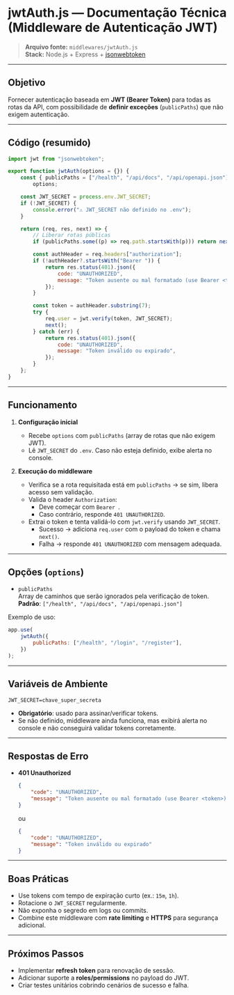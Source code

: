 # jwtAuth.js — Documentação Técnica (Middleware de Autenticação JWT)

> **Arquivo fonte:** `middlewares/jwtAuth.js`  
> **Stack:** Node.js + Express + [jsonwebtoken](https://www.npmjs.com/package/jsonwebtoken)

---

## Objetivo

Fornecer autenticação baseada em **JWT (Bearer Token)** para todas as rotas da API, com possibilidade de **definir exceções** (`publicPaths`) que não exigem autenticação.

---

## Código (resumido)

```js
import jwt from "jsonwebtoken";

export function jwtAuth(options = {}) {
    const { publicPaths = ["/health", "/api/docs", "/api/openapi.json"] } =
        options;

    const JWT_SECRET = process.env.JWT_SECRET;
    if (!JWT_SECRET) {
        console.error("⚠️ JWT_SECRET não definido no .env");
    }

    return (req, res, next) => {
        // Liberar rotas públicas
        if (publicPaths.some((p) => req.path.startsWith(p))) return next();

        const authHeader = req.headers["authorization"];
        if (!authHeader?.startsWith("Bearer ")) {
            return res.status(401).json({
                code: "UNAUTHORIZED",
                message: "Token ausente ou mal formatado (use Bearer <token>)",
            });
        }

        const token = authHeader.substring(7);
        try {
            req.user = jwt.verify(token, JWT_SECRET);
            next();
        } catch (err) {
            return res.status(401).json({
                code: "UNAUTHORIZED",
                message: "Token inválido ou expirado",
            });
        }
    };
}
```

---

## Funcionamento

1. **Configuração inicial**
   - Recebe `options` com `publicPaths` (array de rotas que não exigem JWT).
   - Lê `JWT_SECRET` do `.env`. Caso não esteja definido, exibe alerta no console.

2. **Execução do middleware**
   - Verifica se a rota requisitada está em `publicPaths` → se sim, libera acesso sem validação.
   - Valida o header `Authorization`:
     - Deve começar com `Bearer `.
     - Caso contrário, responde `401 UNAUTHORIZED`.
   - Extrai o token e tenta validá-lo com `jwt.verify` usando `JWT_SECRET`.
     - Sucesso → adiciona `req.user` com o payload do token e chama `next()`.
     - Falha → responde `401 UNAUTHORIZED` com mensagem adequada.

---

## Opções (`options`)

- `publicPaths`  
  Array de caminhos que serão ignorados pela verificação de token.  
  **Padrão**: `["/health", "/api/docs", "/api/openapi.json"]`

Exemplo de uso:

```js
app.use(
    jwtAuth({
        publicPaths: ["/health", "/login", "/register"],
    })
);
```

---

## Variáveis de Ambiente

```dotenv
JWT_SECRET=chave_super_secreta
```

- **Obrigatório**: usado para assinar/verificar tokens.  
- Se não definido, middleware ainda funciona, mas exibirá alerta no console e não conseguirá validar tokens corretamente.

---

## Respostas de Erro

- **401 Unauthorized**
  ```json
  {
      "code": "UNAUTHORIZED",
      "message": "Token ausente ou mal formatado (use Bearer <token>)"
  }
  ```

  ou

  ```json
  {
      "code": "UNAUTHORIZED",
      "message": "Token inválido ou expirado"
  }
  ```

---

## Boas Práticas

- Use tokens com tempo de expiração curto (ex.: `15m`, `1h`).  
- Rotacione o `JWT_SECRET` regularmente.  
- Não exponha o segredo em logs ou commits.  
- Combine este middleware com **rate limiting** e **HTTPS** para segurança adicional.

---

## Próximos Passos

- Implementar **refresh token** para renovação de sessão.  
- Adicionar suporte a **roles/permissions** no payload do JWT.  
- Criar testes unitários cobrindo cenários de sucesso e falha.

